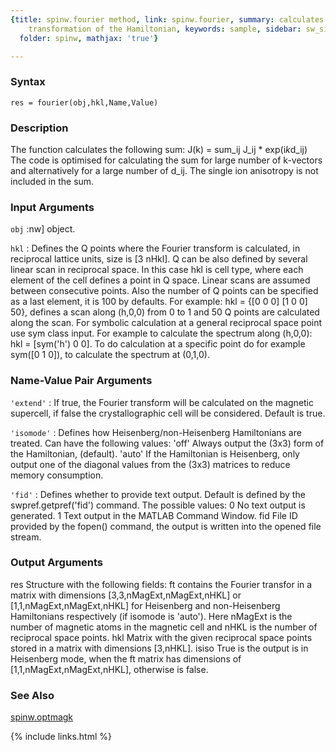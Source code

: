 ```yaml
---
{title: spinw.fourier method, link: spinw.fourier, summary: calculates the Fourier
    transformation of the Hamiltonian, keywords: sample, sidebar: sw_sidebar, permalink: spinw_fourier,
  folder: spinw, mathjax: 'true'}

---
```


### Syntax

`res = fourier(obj,hkl,Name,Value)`

### Description

The function calculates the following sum:
      J(k) = sum_ij J_ij * exp(i*k*d_ij)
The code is optimised for calculating the sum for large number of
k-vectors and alternatively for a large number of d_ij. The single ion
anisotropy is not included in the sum.
 

### Input Arguments

`obj`
:nw] object.

`hkl`
:      Defines the Q points where the Fourier transform is
       calculated, in reciprocal lattice units, size is [3 nHkl].
       Q can be also defined by several linear scan in reciprocal
       space. In this case hkl is cell type, where each element of
       the cell defines a point in Q space. Linear scans are
       assumed between consecutive points. Also the number of Q
       points can be specified as a last element, it is 100 by
       defaults. For example: hkl = {[0 0 0] [1 0 0]  50}, defines
       a scan along (h,0,0) from 0 to 1 and 50 Q points are
       calculated along the scan.
       For symbolic calculation at a general reciprocal space
       point use sym class input. For example to calculate the
       spectrum along (h,0,0): hkl = [sym('h') 0 0]. To do
       calculation at a specific point do for example sym([0 1
       0]), to calculate the spectrum at (0,1,0).

### Name-Value Pair Arguments

`'extend'`
: If true, the Fourier transform will be calculated on the
  magnetic supercell, if false the crystallographic cell will
  be considered. Default is true.

`'isomode'`
: Defines how Heisenberg/non-Heisenberg Hamiltonians are
  treated. Can have the following values:
      'off'   Always output the (3x3) form of the
              Hamiltonian, (default).
      'auto'  If the Hamiltonian is Heisenberg, only output
              one of the diagonal values from the (3x3)
              matrices to reduce memory consumption.

`'fid'`
: Defines whether to provide text output. Default is defined
  by the swpref.getpref('fid') command. The possible values:
      0       No text output is generated.
      1       Text output in the MATLAB Command Window.
      fid     File ID provided by the fopen() command, the
              output is written into the opened file stream.

### Output Arguments

res           Structure with the following fields:
  ft          contains the Fourier transfor in a matrix with dimensions
              [3,3,nMagExt,nMagExt,nHKL] or [1,1,nMagExt,nMagExt,nHKL]
              for Heisenberg and non-Heisenberg Hamiltonians respectively
              (if isomode is 'auto'). Here nMagExt is the number of
              magnetic atoms in the magnetic cell and nHKL is the number
              of reciprocal space points.
  hkl         Matrix with the given reciprocal space points stored in a
              matrix with dimensions [3,nHKL].
  isiso       True is the output is in Heisenberg mode, when the ft
              matrix has dimensions of [1,1,nMagExt,nMagExt,nHKL],
              otherwise is false.

### See Also

[spinw.optmagk](spinw_optmagk)

{% include links.html %}
